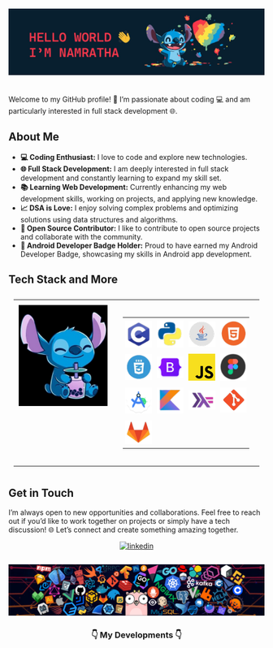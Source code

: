 <h3 align="center">
<img src="icons/header.png" alt="profile"/>
</h3>
<br>
Welcome to my GitHub profile! 🌟 I’m passionate about coding 💻 and am particularly interested in full stack development 🌐.
<br>

## About Me

- **💻 Coding Enthusiast:** I love to code and explore new technologies.
- **🌐 Full Stack Development:** I am deeply interested in full stack development and constantly learning to expand my skill set.
- **📚 Learning Web Development:** Currently enhancing my web development skills, working on projects, and applying new knowledge.
- **📈 DSA is Love:** I enjoy solving complex problems and optimizing solutions using data structures and algorithms.
- **🤝 Open Source Contributor:** I like to contribute to open source projects and collaborate with the community.
- **📱 Android Developer Badge Holder:** Proud to have earned my Android Developer Badge, showcasing my skills in Android app development.

## Tech Stack and More

<table style="border-collapse: collapse; border: none; padding: 10px;">
  <tr>
    <td style="vertical-align: top; text-align: center; padding: 10px;">
      <img src="icons/tech.png" alt="Your Picture" width="200">
    </td>
    <td style="vertical-align: top; padding: 10px;">
      <table style="border-collapse: collapse; border: none; padding: 10px;">
        <tr>
          <td style="padding: 5px;"><img src="icons/c.png" alt="C Language" width="60"/></td>
          <td style="padding: 5px;"><img src="icons/py.png" alt="Python" width="60"/></td>
          <td style="padding: 5px;"><img src="icons/java.png" alt="Java" width="60"/></td>
          <td style="padding: 5px;"><img src="icons/html.png" alt="HTML" width="60"/></td>
        </tr>
        <tr>
          <td style="padding: 5px;"><img src="icons/css.png" alt="CSS" width="60"/></td>
          <td style="padding: 5px;"><img src="icons/boot.png" alt="Bootstrap" width="60"/></td>
          <td style="padding: 5px;"><img src="icons/js.png" alt="JavaScript" width="60"/></td>
          <td style="padding: 5px;"><img src="icons/figma.png" alt="Figma" width="60"/></td>
        </tr>
        <tr>
          <td style="padding: 5px;"><img src="icons/studio.png" alt="Android" width="60"/></td>
          <td style="padding: 5px;"><img src="icons/kotlin.png" alt="Kotlin" width="60"/></td>
          <td style="padding: 5px;"><img src="icons/haskell.png" alt="Haskell" width="60"/></td>
          <td style="padding: 5px;"><img src="icons/git.png" alt="Git" width="60"/></td>
        </tr>
        <tr>
          <td style="padding: 5px;"><img src="icons/lab.png" alt="GitLab" width="60"/></td>
        </tr>
      </table>
    </td>
  </tr>
</table>

## Get in Touch

I’m always open to new opportunities and collaborations. Feel free to reach out if you’d like to work together on projects or simply have a tech discussion!
 🌐 Let’s connect and create something amazing together.
<div align="center">
 <a href="https://in.linkedin.com/in/namratha-sriram-472245259" target="_blank">
 <img src=https://img.shields.io/badge/linkedin-%231E77B5.svg?&style=for-the-badge&logo=linkedin&logoColor=white alt=linkedin style="margin-bottom: 5px;" />
 </a>
</div> 

 <h3 align="center">
<img src="icons/header_2.png" alt="end"/>
</h3>
<h3 align="center"> </h3>
<h3 align="center"> 👇 My Developments 👇 </h3> 
